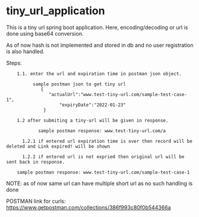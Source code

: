 # tiny_url_application

This is a tiny url spring boot application. Here, encoding/decoding or url is done using base64 conversion.

As of now hash is not implemented and stored in db and no user registration is also handled. 

Steps:  

        1.1. enter the url and expiration time in postman json object. 
              
              sample postman json to get tiny url
                 {
	                "actualUrl":"www.test-tiny-url.com/sample-test-case-1",
                        "expiryDate":"2022-01-23"
                  }
        
        1.2 after submiting a tiny-url will be given in response.
                
                sample postman response: www.test-tiny-url.com/a
          
          1.2.1 if entered url expiration time is over then record will be deleted and Link expired! will be shown
          
          1.2.2 if entered url is not expried then original url will be sent back in response.
	  	
		sample postman response: www.test-tiny-url.com/sample-test-case-1
          
          
NOTE: as of now same url can have multiple short url as no such handling is done


POSTMAN link for curls: https://www.getpostman.com/collections/386f993c80f0b544366a
        
